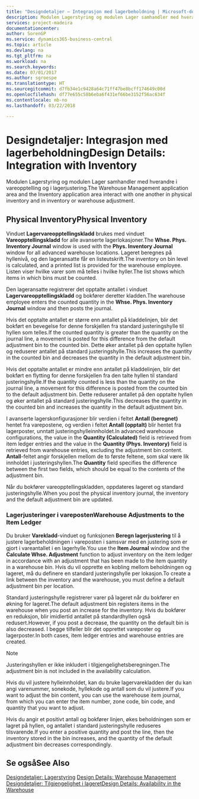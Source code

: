 ```yaml
---
title: "Designdetaljer – Integrasjon med lagerbeholdning | Microsoft-dokumentasjon"
description: Modulen Lagerstyring og modulen Lager samhandler med hverandre i vareopptelling og i lagerjustering.
services: project-madeira
documentationcenter: 
author: SorenGP
ms.service: dynamics365-business-central
ms.topic: article
ms.devlang: na
ms.tgt_pltfrm: na
ms.workload: na
ms.search.keywords: 
ms.date: 07/01/2017
ms.author: sgroespe
ms.translationtype: HT
ms.sourcegitcommit: d7fb34e1c9428a64c71ff47be8bcff174649c00d
ms.openlocfilehash: df77e655c58b6eba6f431ef66be3152f56ac634f
ms.contentlocale: nb-no
ms.lasthandoff: 03/22/2018

---
```

# <a name="design-details-integration-with-inventory"></a><span data-ttu-id="7879b-103">Designdetaljer: Integrasjon med lagerbeholdning</span><span class="sxs-lookup"><span data-stu-id="7879b-103">Design Details: Integration with Inventory</span></span>
<span data-ttu-id="7879b-104">Modulen Lagerstyring og modulen Lager samhandler med hverandre i vareopptelling og i lagerjustering.</span><span class="sxs-lookup"><span data-stu-id="7879b-104">The Warehouse Management application area and the Inventory application area interact with one another in physical inventory and in inventory or warehouse adjustment.</span></span>  
  
## <a name="physical-inventory"></a><span data-ttu-id="7879b-105">Physical Inventory</span><span class="sxs-lookup"><span data-stu-id="7879b-105">Physical Inventory</span></span>  
 <span data-ttu-id="7879b-106">Vinduet **Lagervareopptellingskladd** brukes med vinduet **Vareopptellingskladd** for alle avanserte lagerlokasjoner.</span><span class="sxs-lookup"><span data-stu-id="7879b-106">The **Whse. Phys. Inventory Journal** window is used with the **Phys. Inventory Journal** window for all advanced warehouse locations.</span></span> <span data-ttu-id="7879b-107">Lageret beregnes på hyllenivå, og den lageransatte får en listeutskrift.</span><span class="sxs-lookup"><span data-stu-id="7879b-107">The inventory on bin level is calculated, and a printed list is provided for the warehouse employee.</span></span> <span data-ttu-id="7879b-108">Listen viser hvilke varer som må telles i hvilke hyller.</span><span class="sxs-lookup"><span data-stu-id="7879b-108">The list shows which items in which bins must be counted.</span></span>  
  
 <span data-ttu-id="7879b-109">Den lageransatte registrerer det opptalte antallet i vinduet **Lagervareopptellingskladd** og bokfører deretter kladden.</span><span class="sxs-lookup"><span data-stu-id="7879b-109">The warehouse employee enters the counted quantity in the **Whse. Phys. Inventory Journal** window and then posts the journal.</span></span>  
  
 <span data-ttu-id="7879b-110">Hvis det opptalte antallet er større enn antallet på kladdelinjen, blir det bokført en bevegelse for denne forskjellen fra standard justeringshylle til hyllen som telles.</span><span class="sxs-lookup"><span data-stu-id="7879b-110">If the counted quantity is greater than the quantity on the journal line, a movement is posted for this difference from the default adjustment bin to the counted bin.</span></span> <span data-ttu-id="7879b-111">Dette øker antallet på den opptalte hyllen og reduserer antallet på standard justeringshylle.</span><span class="sxs-lookup"><span data-stu-id="7879b-111">This increases the quantity in the counted bin and decreases the quantity in the default adjustment bin.</span></span>  
  
 <span data-ttu-id="7879b-112">Hvis det opptalte antallet er mindre enn antallet på kladdelinjen, blir det bokført en flytting for denne forskjellen fra den talte hyllen til standard justeringshylle.</span><span class="sxs-lookup"><span data-stu-id="7879b-112">If the quantity counted is less than the quantity on the journal line, a movement for this difference is posted from the counted bin to the default adjustment bin.</span></span> <span data-ttu-id="7879b-113">Dette reduserer antallet på den opptalte hyllen og øker antallet på standard justeringshylle.</span><span class="sxs-lookup"><span data-stu-id="7879b-113">This decreases the quantity in the counted bin and increases the quantity in the default adjustment bin.</span></span>  
  
 <span data-ttu-id="7879b-114">I avanserte lagerskonfigurasjoner blir verdien i feltet **Antall (beregnet)** hentet fra varepostene, og verdien i feltet **Antall (opptalt)** blir hentet fra lagerposter, unntatt justeringshylleinnholdet.</span><span class="sxs-lookup"><span data-stu-id="7879b-114">In advanced warehouse configurations, the value in the **Quantity (Calculated)** field is retrieved from item ledger entries and the value in the **Quantity (Phys. Inventory)** field is retrieved from warehouse entries, excluding the adjustment bin content.</span></span> <span data-ttu-id="7879b-115">**Antall**-feltet angir forskjellen mellom de to første feltene, som skal være lik innholdet i justeringshyllen.</span><span class="sxs-lookup"><span data-stu-id="7879b-115">The **Quantity** field specifies the difference between the first two fields, which should be equal to the contents of the adjustment bin.</span></span>  
  
 <span data-ttu-id="7879b-116">Når du bokfører vareopptellingskladden, oppdateres lageret og standard justeringshylle.</span><span class="sxs-lookup"><span data-stu-id="7879b-116">When you post the physical inventory journal, the inventory and the default adjustment bin are updated.</span></span>  
  
### <a name="warehouse-adjustments-to-the-item-ledger"></a><span data-ttu-id="7879b-117">Lagerjusteringer i vareposten</span><span class="sxs-lookup"><span data-stu-id="7879b-117">Warehouse Adjustments to the Item Ledger</span></span>  
 <span data-ttu-id="7879b-118">Du bruker **Varekladd**-vinduet og funksjonen **Beregn lagerjustering** til å justere lagerbeholdningen i vareposten i samsvar med en justering som er gjort i vareantallet i en lagerhylle.</span><span class="sxs-lookup"><span data-stu-id="7879b-118">You use the **Item Journal** window and the **Calculate Whse. Adjustment** function to adjust inventory on the item ledger in accordance with an adjustment that has been made to the item quantity in a warehouse bin.</span></span> <span data-ttu-id="7879b-119">Hvis du vil opprette en kobling mellom beholdningen og lageret, må du definere en standard justeringshylle per lokasjon.</span><span class="sxs-lookup"><span data-stu-id="7879b-119">To create a link between the inventory and the warehouse, you must define a default adjustment bin per location.</span></span>  
  
 <span data-ttu-id="7879b-120">Standard justeringshylle registrerer varer på lageret når du bokfører en økning for lageret.</span><span class="sxs-lookup"><span data-stu-id="7879b-120">The default adjustment bin registers items in the warehouse when you post an increase for the inventory.</span></span> <span data-ttu-id="7879b-121">Hvis du bokfører en reduksjon, blir imidlertid antallet på standardhyllen også redusert.</span><span class="sxs-lookup"><span data-stu-id="7879b-121">However, if you post a decrease, the quantity on the default bin is also decreased.</span></span> <span data-ttu-id="7879b-122">I begge tilfeller blir det opprettet vareposter og lagerposter.</span><span class="sxs-lookup"><span data-stu-id="7879b-122">In both cases, item ledger entries and warehouse entries are created.</span></span>  
  
> [!NOTE]  
>  <span data-ttu-id="7879b-123">Justeringshyllen er ikke inkludert i tilgjengelighetsberegningen.</span><span class="sxs-lookup"><span data-stu-id="7879b-123">The adjustment bin is not included in the availability calculation.</span></span>  
  
 <span data-ttu-id="7879b-124">Hvis du vil justere hylleinnholdet, kan du bruke lagervarekladden der du kan angi varenummer, sonekode, hyllekode og antall som du vil justere.</span><span class="sxs-lookup"><span data-stu-id="7879b-124">If you want to adjust the bin content, you can use the warehouse item journal, from which you can enter the item number, zone code, bin code, and quantity that you want to adjust.</span></span>  
  
 <span data-ttu-id="7879b-125">Hvis du angir et positivt antall og bokfører linjen, økes beholdningen som er lagret på hyllen, og antallet i standard justeringshylle reduseres tilsvarende.</span><span class="sxs-lookup"><span data-stu-id="7879b-125">If you enter a positive quantity and post the line, then the inventory stored in the bin increases, and the quantity of the default adjustment bin decreases correspondingly.</span></span>  
  
## <a name="see-also"></a><span data-ttu-id="7879b-126">Se også</span><span class="sxs-lookup"><span data-stu-id="7879b-126">See Also</span></span>  
 <span data-ttu-id="7879b-127">[Designdetaljer: Lagerstyring](design-details-warehouse-management.md) </span><span class="sxs-lookup"><span data-stu-id="7879b-127">[Design Details: Warehouse Management](design-details-warehouse-management.md) </span></span>  
 [<span data-ttu-id="7879b-128">Designdetaljer: Tilgjengelighet i lageret</span><span class="sxs-lookup"><span data-stu-id="7879b-128">Design Details: Availability in the Warehouse</span></span>](design-details-availability-in-the-warehouse.md)
